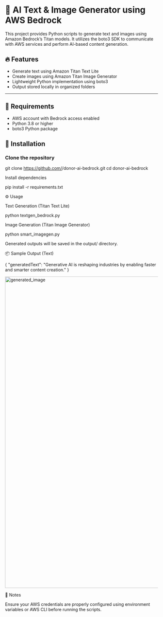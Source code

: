 # 🧠 AI Text & Image Generator using AWS Bedrock

This project provides Python scripts to generate text and images using Amazon Bedrock’s Titan models. It utilizes the boto3 SDK to communicate with AWS services and perform AI-based content generation.

## 🔥 Features

- Generate text using Amazon Titan Text Lite
- Create images using Amazon Titan Image Generator
- Lightweight Python implementation using boto3
- Output stored locally in organized folders

---

## 🧰 Requirements

- AWS account with Bedrock access enabled
- Python 3.8 or higher
- boto3 Python package

## 🚀 Installation

### Clone the repository

git clone https://github.com/<user-name>/donor-ai-bedrock.git
cd donor-ai-bedrock

Install dependencies

pip install -r requirements.txt

⚙ Usage

Text Generation (Titan Text Lite)

python textgen_bedrock.py

Image Generation (Titan Image Generator)

python smart_imagegen.py

Generated outputs will be saved in the output/ directory.

📦 Sample Output (Text)

{
  "generatedText": "Generative AI is reshaping industries by enabling faster and smarter content creation."
}

<img width="1024" height="1024" alt="generated_image" src="https://github.com/user-attachments/assets/998ea6e3-9f03-48f6-95ec-03c5411fbff1" />

📌 Notes

Ensure your AWS credentials are properly configured using environment variables or AWS CLI before running the scripts.
